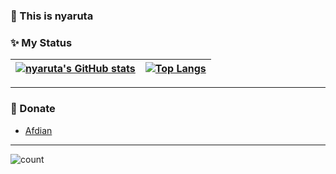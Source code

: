 ### :wave: This is nyaruta

### :sparkles: My Status
| [![nyaruta's GitHub stats](https://github-readme-stats.vercel.app/api?username=nyaruta&show_icons=true&theme=buefy)](https://github.com/anuraghazra/github-readme-stats) | [![Top Langs](https://github-readme-stats.vercel.app/api/top-langs/?username=nyaruta&layout=compact&theme=buefy&hide_border=true)](https://github.com/anuraghazra/github-readme-stats) |
| ------------------------------------------------------------ | ------------------------------------------------------------ |

-----
### :sparkling_heart: Donate
 - [Afdian](https://afdian.net/@nyaruta)
-----

![count](https://count.getloli.com/get/@nyaruta?theme=moebooru)